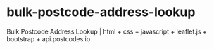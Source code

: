 # bulk-postcode-address-lookup
Bulk Postcode Address Lookup |  html + css + javascript + leaflet.js + bootstrap +  api.postcodes.io 
